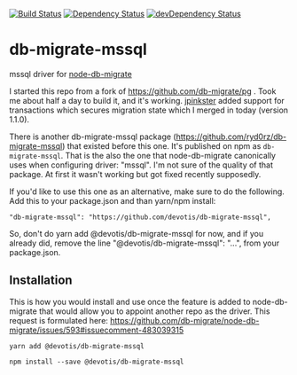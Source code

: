 [![Build Status](https://travis-ci.org/devotis/db-migrate-mssql.svg?branch=master)](https://travis-ci.org/devotis/db-migrate-mssql)
[![Dependency Status](https://david-dm.org/devotis/db-migrate-mssql.svg)](https://david-dm.org/devotis/db-migrate-mssql)
[![devDependency Status](https://david-dm.org/devotis/db-migrate-mssql/dev-status.svg)](https://david-dm.org/devotis/db-migrate-mssql#info=devDependencies)


# db-migrate-mssql
mssql driver for [node-db-migrate](https://github.com/db-migrate/node-db-migrate)

I started this repo from a fork of https://github.com/db-migrate/pg . Took me about half a day to build it, and it's working. [jpinkster](https://github.com/jpinkster) added support for transactions which secures migration state which I merged in today (version 1.1.0).

There is another db-migrate-mssql package (https://github.com/ryd0rz/db-migrate-mssql) that existed before this one. It's published on npm as `db-migrate-mssql`. That is the also the one that node-db-migrate canonically uses when configuring driver: "mssql". I'm not sure of the quality of that package. At first it wasn't working but got fixed recently supposedly.

If you'd like to use this one as an alternative, make sure to do the following. Add this to your package.json and than yarn/npm install:

`"db-migrate-mssql": "https://github.com/devotis/db-migrate-mssql",`

So, don't do yarn add @devotis/db-migrate-mssql for now, and if you already did, remove the line "@devotis/db-migrate-mssql": "...", from your package.json.

## Installation

This is how you would install and use once the feature is added to node-db-migrate that would allow you to appoint another repo as the driver. This request is formulated here: https://github.com/db-migrate/node-db-migrate/issues/593#issuecomment-483039315

```
yarn add @devotis/db-migrate-mssql
```

```
npm install --save @devotis/db-migrate-mssql
```
